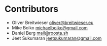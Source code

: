 
# Contributors

* Oliver Breitwieser <oliver@breitwieser.eu>
* Mike Boiko <michaelboiko@gmail.com>
* Daniel Berg <mail@roosta.sh>
* Jeet Sukumaran <jeetsukumaran@gmail.com>
